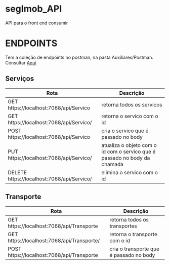 # segImob_API
API para o front end consumir

# ENDPOINTS

Tem a coleção de endpoints no postman,  na pasta Auxiliares/Postman. Consultar [Aqui](https://github.com/DinisSimoes/segImob_API/blob/main/TransportAPI/Auxiliares/Postman/SegImob%20Transport.postman_collection.json)

## Serviços
| Rota   | Descrição   |
|------------|------------|
|  GET  https://localhost:7068/api/Servico   | retorna todos os servicos   |
|  GET  https://localhost:7068/api/Servico/<id>   | retorna o servico com o id   |
|  POST  https://localhost:7068/api/Servico   | cria o servico que é passado no body  |
|  PUT  https://localhost:7068/api/Servico/<id>   | atualiza o objeto com o id com o servico que é passado no body da chamada  |
|  DELETE  https://localhost:7068/api/Servico/<id>   | elimina o servico com o id   |

## Transporte
| Rota   | Descrição   |
|------------|------------|
|  GET  https://localhost:7068/api/Transporte   | retorna todos os transportes   |
|  GET  https://localhost:7068/api/Transporte/<id>   | retorna o transporte com o id   |
|  POST  https://localhost:7068/api/Transporte   | cria o transporte que é passado no body  |
